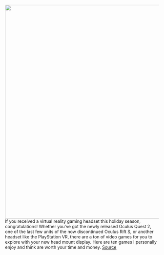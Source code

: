 <img src='https://cdn.vox-cdn.com/thumbor/mYhGuXAUjUR7pGmuHO9Vduan94A=/0x0:2040x1360/1200x800/filters:focal(857x517:1183x843)/cdn.vox-cdn.com/uploads/chorus_image/image/68597367/akrales_200904_4160_0390.0.0.jpg' width='700px' /><br/>
If you received a virtual reality gaming headset this holiday season, congratulations! Whether you've got the newly released Oculus Quest 2, one of the last few units of the now discontinued Oculus Rift S, or another headset like the PlayStation VR, there are a ton of video games for you to explore with your new head mount display. Here are ten games I personally enjoy and think are worth your time and money.
<a href='https://www.theverge.com/22176963/gaming-vr-virtual-reality-2020-oculus-playstation'> Source <a/>